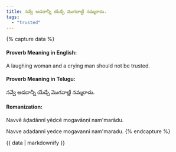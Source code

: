 ```yaml
---
title: నవ్వే ఆడదాన్నీ యేడ్చే మొగవాణ్ణీ నమ్మరాదు.
tags:
  - "trusted"
---
```


{% capture data %}
#### Proverb Meaning in English:
A laughing woman and a crying man should not be trusted.

#### Proverb Meaning in Telugu:
నవ్వే ఆడదాన్నీ యేడ్చే మొగవాణ్ణీ నమ్మరాదు.

#### Romanization:
Navvē āḍadānnī yēḍcē mogavāṇṇī nam'marādu.

Navve adadanni yedce mogavanni nam'maradu.
{% endcapture %}

{{ data | markdownify }}

